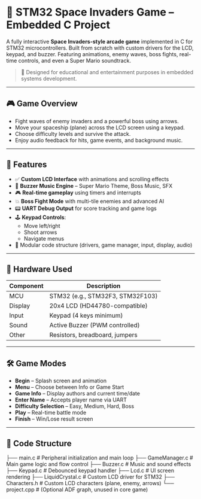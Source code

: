 # 👾 STM32 Space Invaders Game – Embedded C Project

A fully interactive **Space Invaders-style arcade game** implemented in C for STM32 microcontrollers. Built from scratch with custom drivers for the LCD, keypad, and buzzer. Featuring animations, enemy waves, boss fights, real-time controls, and even a Super Mario soundtrack.

> 🎯 Designed for educational and entertainment purposes in embedded systems development.

---

## 🎮 Game Overview

- Fight waves of enemy invaders and a powerful boss using arrows.
- Move your spaceship (plane) across the LCD screen using a keypad.
- Choose difficulty levels and survive the attack.
- Enjoy audio feedback for hits, game events, and background music.

---

## 🧠 Features

- ✅ **Custom LCD Interface** with animations and scrolling effects
- 🎼 **Buzzer Music Engine** – Super Mario Theme, Boss Music, SFX
- 🎮 **Real-time gameplay** using timers and interrupts
- 💥 **Boss Fight Mode** with multi-tile enemies and advanced AI
- 📟 **UART Debug Output** for score tracking and game logs
- 🕹️ **Keypad Controls**:
  - Move left/right
  - Shoot arrows
  - Navigate menus
- 💾 Modular code structure (drivers, game manager, input, display, audio)

---

## 🧰 Hardware Used

| Component         | Description                        |
|------------------|------------------------------------|
| MCU               | STM32 (e.g., STM32F3, STM32F103)   |
| Display           | 20x4 LCD (HD44780-compatible)      |
| Input             | Keypad (4 keys minimum)            |
| Sound             | Active Buzzer (PWM controlled)     |
| Other             | Resistors, breadboard, jumpers     |

---

## 🛠️ Game Modes

- **Begin** – Splash screen and animation
- **Menu** – Choose between Info or Game Start
- **Game Info** – Display authors and current time/date
- **Enter Name** – Accepts player name via UART
- **Difficulty Selection** – Easy, Medium, Hard, Boss
- **Play** – Real-time battle mode
- **Finish** – Win/Lose result screen

---

## 📂 Code Structure
├── main.c # Peripheral initialization and main loop ├── GameManager.c # Main game logic and flow control ├── Buzzer.c # Music and sound effects ├── Keypad.c # Debounced keypad handler ├── Lcd.c # UI screen rendering ├── LiquidCrystal.c # Custom LCD driver for STM32 ├── Characters.h # Custom LCD characters (plane, enemy, arrows) └── project.cpp # (Optional ADF graph, unused in core game)
